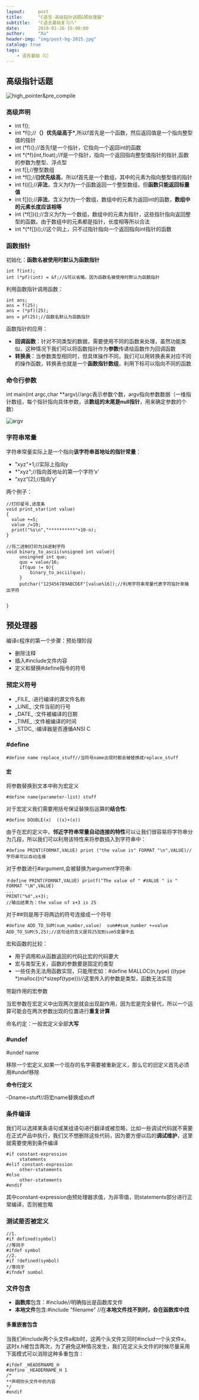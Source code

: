 ```yaml
---
layout:     post
title:      "C语言-高级指针话题&预处理器"
subtitle:   "C语言基础复习八"
date:       2018-01-26 15:00:00
author:     "Xu"
header-img: "img/post-bg-2015.jpg"
catalog: true
tags:
    - 语言基础（C）
---
```

## 高级指针话题

![high_pointer&pre_compile](/img/high_pointer&pre_compile.png)

### 高级声明

* int f();
* int \*f();//**（）优先级高于\***,所以f首先是一个函数，然后返回值是一个指向整型值的指针
* int (*f)();//首先f是一个指针，它指向一个返回int的函数
* int \*(\*f)(int,float);//f是一个指针，指向一个返回指向整型值指针的指针,函数的参数为整型、浮点型
* int f[];//整型数组
* int \*f[];//**[]优先级高**，所以f首先是一个数组，其中的元素为指向整型值的指针
* int f()[];//**非法**，含义为f为一个函数返回一个整型数组，但**函数只能返回标量值**
* int f\[]();//**非法**，含义为f为一个数组，数组中的元素为返回int的函数，**数组中的元素长度应该相等**
* int (*f[])();//含义为f为一个数组，数组中的元素为指针，这些指针指向返回整型的函数。由于数组中的元素都是指针，长度相等所以合法
* int \*(\*f[])();//这个同上，只不过指针指向一个返回指向int指针的函数


### 函数指针

初始化：**函数名被使用时默认为函数指针**

```
int f(int);
int (*pf)(int) = &f;//&可以省略，因为函数名被使用时默认为函数指针
```

利用函数指针调用函数：

```
int ans;
ans = f(25);
ans = (*pf)(25);
ans = pf(25);//函数名默认为函数指针
```

函数指针的应用：

* **回调函数**：针对不同类型的数据，需要使用不同的函数来处理，虽然功能类似，这种情况下我们可以将函数指针作为**参数**传递给函数作为回调函数
* **转换表**：当参数类型相同时，但具体操作不同，我们可以用转换表来对应不同的操作函数，转换表也就是一个**函数指针数组**，利用下标可以指向不同的函数


### 命令行参数
int main(int argc,char \*\*argv)//argc表示参数个数，argv指向参数数据（一维指针数组，每个指针指向具体参数，该**数组的末尾是null指针**，用来确定参数的个数）

![argv](/img/argv.png)

### 字符串常量
字符串常量实际上是一个指向**该字符串首地址的指针常量**：

* "xyz"+1;//实际上指向y
* *"xyz";//指向首地址的第一个字符‘x’
* “xyz”[2];//指向‘y’

两个例子：

```
//打印星号,进度条
void print_star(int value)
{
  value +=5;
  value /=10;
  print("%s\n","**********"+10-n);
}

//将二进制打印为16进制字符
void binary_to_ascii(unsigned int value){
     unsingned int quo;
     quo = value/16;
     if(quo != 0){
         binary_to_ascii(quo);
     }
     putchar("123456789ABCDEF"[value%16]);//利用字符串常量代表字符指针来输出字符
     

}
```

## 预处理器

编译c程序的第一个步骤：预处理阶段

* 删除注释
* 插入#include文件内容
* 定义和替换#define指令的符号

### 预定义符号

* \_FILE\_ :进行编译的源文件名称
* \_LINE\_ :文件当前的行号
* \_DATE\_ :文件被编译的日期
* \_TIME\_ :文件被编译的时间
* \_STDC\_ :编译器是否遵循ANSI C

### #define

```
#define name replace_stuff//当符号name出现时都会被替换成replace_stuff
```

#### 宏

将参数替换到文本中称为宏定义

```
#define name(parameter-list) stuff
```

对于宏定义我们需要用括号保证替换后运算的**结合性**:

```
#define DOUBLE(x)  ((x)+(x))
```
由于在宏的定义中，**邻近字符串常量自动连接的特性**可以让我们很容易将字符串分为几段，所以我们可以利用该特性来将参数插入到字符串中：

```
#define PRINT(FORMAT,VALUE) print ("the value is" FORMAT "\n",VALUE)//字符串可以自动连接
```

对于参数进行#argument,会被替换为argument字符串:

```
＃define PRINT(FORMAT,VALUE) printf("The value of " #VALUE " is " FORMAT "\N",VALUE)
...
PRINT("%d",x+3);
//输出结果为：the value of x+3 is 25
```

对于##则是用于将两边的符号连接成一个符号

```
#define ADD_TO_SUM(sum_number,value)  sum##sum_number +=value
ADD_TO_SUM(5,25);//这句话的含义是将25加到sum5变量中去
```

宏和函数的比较：

* 用于调用和从函数返回的代码比宏的代码要大
* 宏与类型无关，函数的参数要是固定的类型
* 一些任务无法用函数实现，只能用宏如：#define MALLOC(n,type) ((type \*)malloc((n)\*sizepf(type)))//这里传入的参数是类型，函数无法实现

带副作用的宏参数

当宏参数在宏定义中出现两次是就会出现副作用，因为宏是完全替代，所以一个运算可能会在两次参数出现的位置进行**重复计算**

命名约定：一般宏定义全部**大写**

### #undef

\#undef name

移除一个宏定义,如果一个现存的名字需要被重新定义，那么它的旧定义首先必须用#undef移除

**命令行定义**

-Dname=stuff//将宏name替换成stuff

### 条件编译

我们可以选择某条语句或某组语句进行翻译或被忽略，比如一些调试代码就不需要在正式产品中执行，我们又不想删除这些代码，因为要方便以后的**调试维护**，这里就需要使用到条件编译

```
#if constant-expression
     statements
#elif constant-expression
     other-statements
#else 
     other-statements             
#endif     
```

其中constant-expression由预处理器求值，为非零值，则statements部分进行正常编译，否则被忽略

### 测试是否被定义


```
//1.
#if defined(symbol)
//等同于
#ifdef symbol
//2.
#if !defined(symbol)
//等同于
#ifndef sumbol
```

### 文件包含
* **函数库**包含：#include<filename>//明确指出是函数库文件
* **本地文件**包含:#include "filename" //在**本地文件找不到时，会在函数库中找**

#### 多重嵌套包含
当我们#include两个头文件a和b时，这两个头文件又同时#includ一个头文件x，这时x.h被包含两次，为了避免这种情况发生，我们在定义头文件的时候尽量采用下面模式可以消除这种多重包含：

```
#ifdef _HEADERNAME_H
#define _HEADERNAME_H 1
/*
**声明你头文件中的内容
*/
#endif
```

 
